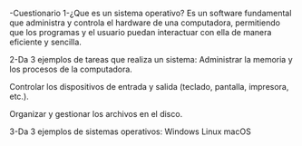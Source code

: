 -Cuestionario 
1-¿Que es un sistema operativo?
Es un software fundamental que administra y controla el hardware de una computadora, permitiendo que los programas y el usuario puedan interactuar con ella de manera eficiente y sencilla.

2-Da 3 ejemplos de tareas que realiza un sistema:
Administrar la memoria y los procesos de la computadora.

Controlar los dispositivos de entrada y salida (teclado, pantalla, impresora, etc.).

Organizar y gestionar los archivos en el disco.

3-Da 3 ejemplos de sistemas operativos:
Windows
Linux
macOS
